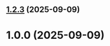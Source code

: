 ## [1.2.3](github.com/DeckRim/git-extended/compare/1.0.0...1.2.3) (2025-09-09)



# 1.0.0 (2025-09-09)




